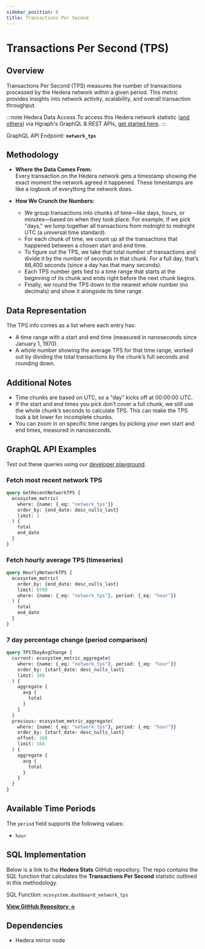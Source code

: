 ```yaml
---
sidebar_position: 6
title: Transactions Per Second
---
```


# Transactions Per Second (TPS)

## Overview
Transactions Per Second (TPS) measures the number of transactions processed by the Hedera network within a given period. This metric provides insights into network activity, scalability, and overall transaction throughput.

:::note Hedera Data Access
To access this Hedera network statistic ([and others](/category/hedera-stats/)) via Hgraph's GraphQL & REST APIs, [get started here](https://www.hgraph.com/hedera).
:::

GraphQL API Endpoint: **`network_tps`**

## Methodology
- **Where the Data Comes From:**  
  Every transaction on the Hedera network gets a timestamp showing the exact moment the network agreed it happened. These timestamps are like a logbook of everything the network does.

- **How We Crunch the Numbers:**  
  - We group transactions into chunks of time—like days, hours, or minutes—based on when they took place. For example, if we pick "days," we lump together all transactions from midnight to midnight UTC (a universal time standard).  
  - For each chunk of time, we count up all the transactions that happened between a chosen start and end time.  
  - To figure out the TPS, we take that total number of transactions and divide it by the number of seconds in that chunk. For a full day, that’s 86,400 seconds (since a day has that many seconds).  
  - Each TPS number gets tied to a time range that starts at the beginning of its chunk and ends right before the next chunk begins.  
  - Finally, we round the TPS down to the nearest whole number (no decimals) and show it alongside its time range.

## Data Representation
The TPS info comes as a list where each entry has:  
- A time range with a start and end time (measured in nanoseconds since January 1, 1970).  
- A whole number showing the average TPS for that time range, worked out by dividing the total transactions by the chunk’s full seconds and rounding down.

## Additional Notes
- Time chunks are based on UTC, so a "day" kicks off at 00:00:00 UTC.  
- If the start and end times you pick don’t cover a full chunk, we still use the whole chunk’s seconds to calculate TPS. This can make the TPS look a bit lower for incomplete chunks.  
- You can zoom in on specific time ranges by picking your own start and end times, measured in nanoseconds.

## GraphQL API Examples

Test out these queries using our [developer playground](https://dashboard.hgraph.com).

### Fetch most recent network TPS

```graphql
query GetRecentNetworkTPS {
  ecosystem_metric(
    where: {name: {_eq: "network_tps"}}
    order_by: {end_date: desc_nulls_last}
    limit: 1
  ) {
    total
    end_date
  }
}
```

### Fetch hourly average TPS (timeseries)

```graphql
query HourlyNetworkTPS {
  ecosystem_metric(
    order_by: {end_date: desc_nulls_last}
    limit: 8760
    where: {name: {_eq: "network_tps"}, period: {_eq: "hour"}}
  ) {
    total
    end_date
  }
}
```

### 7 day percentage change (period comparison)

```graphql
query TPS7DayAvgChange {
  current: ecosystem_metric_aggregate(
    where: {name: {_eq: "network_tps"}, period: {_eq: "hour"}}
    order_by: {start_date: desc_nulls_last}
    limit: 168
  ) {
    aggregate {
      avg {
        total
      }
    }
  }
  previous: ecosystem_metric_aggregate(
    where: {name: {_eq: "network_tps"}, period: {_eq: "hour"}}
    order_by: {start_date: desc_nulls_last}
    offset: 168
    limit: 168
  ) {
    aggregate {
      avg {
        total
      }
    }
  }
}
```

## Available Time Periods

The `period` field supports the following values:

- `hour`

## SQL Implementation

Below is a link to the **Hedera Stats** GitHub repository. The repo contains the SQL function that calculates the **Transactions Per Second** statistic outlined in this methodology.

SQL Function: `ecosystem.dashboard_network_tps`

**[View GitHub Repository →](https://github.com/hgraph-io/hedera-stats)**

## Dependencies
* Hedera mirror node